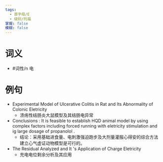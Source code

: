 ```yaml
---
tags:
  - 首字母/E
  - 级别/托福
掌握: false
模糊: false
---
```

# 词义
- #词性/n  电
# 例句
- Experimental Model of Ulcerative Colitis in Rat and Its Abnormality of Colonic Eletricity
	- 溃疡性结肠炎大鼠模型及其结肠电异常
- Conclusions : It is feasible to establish HQD animal model by using complex factors including forced running with eletricity stimulation and ig large dosage of propanolol .
	- 结论：采用基础进食量、电刺激强迫跑步及大剂量灌服心得安的综合方法建立心气虚证动物模型是可行的。
- The Residual Analyzed and It 's Application of Charge Eletricity
	- 充电电位剩余分析及其应用
